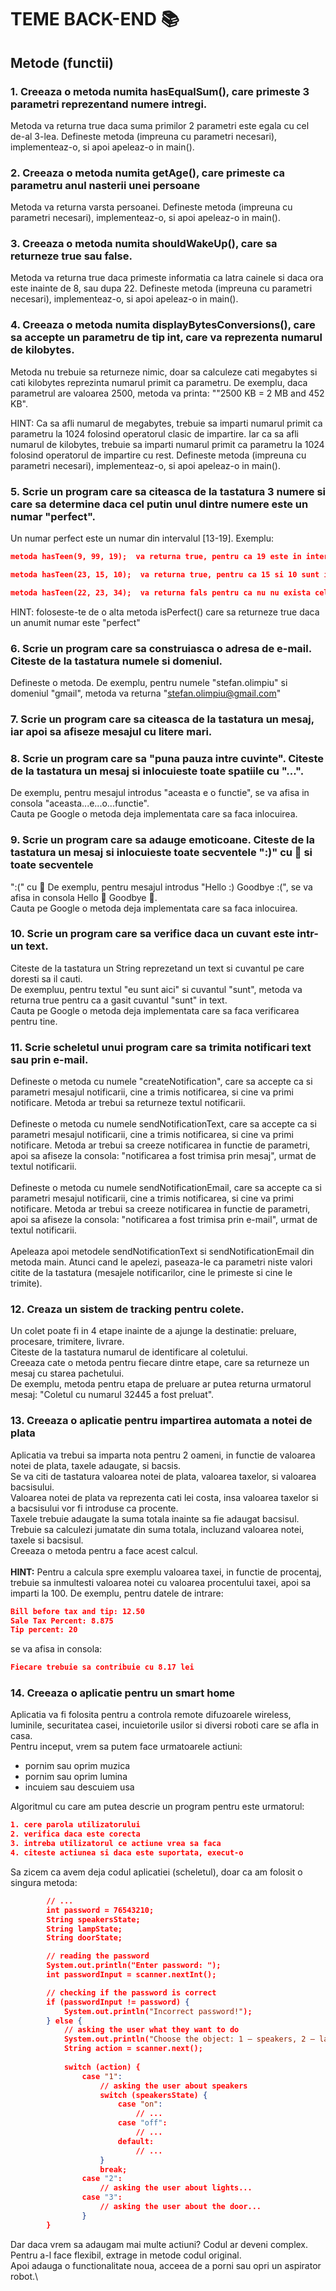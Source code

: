# TEME BACK-END 📚

## Metode (functii)

### 1. Creeaza o metoda numita hasEqualSum(), care primeste 3 parametri reprezentand numere intregi.
Metoda va returna true daca suma primilor 2 parametri este egala cu cel de-al 3-lea.
Defineste metoda (impreuna cu parametri necesari), implementeaz-o, si apoi apeleaz-o in main().

### 2. Creeaza o metoda numita getAge(), care primeste ca parametru anul nasterii unei persoane
Metoda va returna varsta persoanei.
Defineste metoda (impreuna cu parametri necesari), implementeaz-o, si apoi apeleaz-o in main().

### 3. Creeaza o metoda numita shouldWakeUp(), care sa returneze true sau false.
Metoda va returna true daca primeste informatia ca latra cainele si daca ora este inainte de 8, sau dupa 22.
Defineste metoda (impreuna cu parametri necesari), implementeaz-o, si apoi apeleaz-o in main().

### 4. Creeaza o metoda numita displayBytesConversions(), care sa accepte un parametru de tip int, care va reprezenta numarul de kilobytes.
Metoda nu trebuie sa returneze nimic, doar sa calculeze cati megabytes si cati kilobytes reprezinta numarul primit ca parametru.
De exemplu, daca parametrul are valoarea 2500, metoda va printa: ""2500 KB = 2 MB and 452 KB".

HINT: Ca sa afli numarul de megabytes, trebuie sa imparti numarul primit ca parametru la 1024 folosind operatorul clasic de impartire.
Iar ca sa afli numarul de kilobytes, trebuie sa imparti numarul primit ca parametru la 1024 folosind operatorul de impartire cu rest.
Defineste metoda (impreuna cu parametri necesari), implementeaz-o, si apoi apeleaz-o in main().

### 5. Scrie un program care sa citeasca de la tastatura 3 numere si care sa determine daca cel putin unul dintre numere este un numar "perfect".
Un numar perfect este un numar din intervalul [13-19].
Exemplu:
```json
metoda hasTeen(9, 99, 19);  va returna true, pentru ca 19 este in interval

metoda hasTeen(23, 15, 10);  va returna true, pentru ca 15 si 10 sunt in interval

metoda hasTeen(22, 23, 34);  va returna fals pentru ca nu nu exista cel putin un parametru care sa fie in interval
```
HINT: foloseste-te de o alta metoda isPerfect() care sa returneze true daca un anumit numar este "perfect"

### 6. Scrie un program care sa construiasca o adresa de e-mail. Citeste de la tastatura numele si domeniul.
Defineste o metoda. De exemplu, pentru numele "stefan.olimpiu" si domeniul "gmail", metoda va returna "stefan.olimpiu@gmail.com"

### 7. Scrie un program care sa citeasca de la tastatura un mesaj, iar apoi sa afiseze mesajul cu litere mari.

### 8. Scrie un program care sa "puna pauza intre cuvinte". Citeste de la tastatura un mesaj si inlocuieste toate spatiile cu "...".
De exemplu, pentru mesajul introdus "aceasta e o functie", se va afisa in consola "aceasta...e...o...functie".\
Cauta pe Google o metoda deja implementata care sa faca inlocuirea.

### 9. Scrie un program care sa adauge emoticoane. Citeste de la tastatura un mesaj si inlocuieste toate secventele ":)" cu 🙂 si toate secventele
":(" cu 🙁
De exemplu, pentru mesajul introdus "Hello :) Goodbye :(", se va afisa in consola Hello 🙂 Goodbye 🙁.\
Cauta pe Google o metoda deja implementata care sa faca inlocuirea.



### 10. Scrie un program care sa verifice daca un cuvant este intr-un text. 
Citeste de la tastatura un String reprezetand un text si cuvantul pe care doresti sa il cauti.\
De exempluu, pentru textul "eu sunt aici" si cuvantul "sunt", metoda va returna true pentru ca a gasit cuvantul "sunt" in text.\
Cauta pe Google o metoda deja implementata care sa faca verificarea pentru tine.

### 11. Scrie scheletul unui program care sa trimita notificari text sau prin e-mail.
Defineste o metoda cu numele "createNotification", care sa accepte ca si parametri mesajul notificarii, cine a trimis notificarea, si cine va primi notificare.
Metoda ar trebui sa returneze textul notificarii.\
\
Defineste o metoda cu numele sendNotificationText, care sa accepte ca si parametri mesajul notificarii, cine a trimis notificarea, si cine va primi notificare.
Metoda ar trebui sa creeze notificarea in functie de parametri, apoi sa afiseze la consola: "notificarea a fost trimisa prin mesaj", urmat de textul notificarii.\
\
Defineste o metoda cu numele sendNotificationEmail, care sa accepte ca si parametri mesajul notificarii, cine a trimis notificarea, si cine va primi notificare.
Metoda ar trebui sa creeze notificarea in functie de parametri, apoi sa afiseze la consola: "notificarea a fost trimisa prin e-mail", urmat de textul notificarii.\
\
Apeleaza apoi metodele sendNotificationText si sendNotificationEmail din metoda main. 
Atunci cand le apelezi, paseaza-le ca parametri niste valori citite de la tastatura (mesajele notificarilor, cine le primeste si cine le trimite).

### 12. Creaza un sistem de tracking pentru colete.
Un colet poate fi in 4 etape inainte de a ajunge la destinatie: preluare, procesare, trimitere, livrare.\
Citeste de la tastatura numarul de identificare al coletului.\
Creeaza cate o metoda pentru fiecare dintre etape, care sa returneze un mesaj cu starea pachetului.\
De exemplu, metoda pentru etapa de preluare ar putea returna urmatorul mesaj: "Coletul cu numarul 32445 a fost preluat".

### 13. Creeaza o aplicatie pentru impartirea automata a notei de plata
Aplicatia va trebui sa imparta nota pentru 2 oameni, in functie de valoarea notei de plata, taxele adaugate, si bacsis.\
Se va citi de tastatura valoarea notei de plata, valoarea taxelor, si valoarea bacsisului.\
Valoarea notei de plata va reprezenta cati lei costa, insa valoarea taxelor si a bacsisului vor fi introduse ca procente.\
Taxele trebuie adaugate la suma totala inainte sa fie adaugat bacsisul.\
Trebuie sa calculezi jumatate din suma totala, incluzand valoarea notei, taxele si bacsisul.\
Creeaza o metoda pentru a face acest calcul.\
\
**HINT:** Pentru a calcula spre exemplu valoarea taxei, in functie de procentaj, trebuie sa inmultesti valoarea notei cu valoarea procentului taxei, apoi sa imparti la 100.
De exemplu, pentru datele de intrare:
```json
Bill before tax and tip: 12.50
Sale Tax Percent: 8.875
Tip percent: 20
```
se va afisa in consola: 
```json
Fiecare trebuie sa contribuie cu 8.17 lei
```

### 14. Creeaza o aplicatie pentru un smart home
Aplicatia va fi folosita pentru a controla remote difuzoarele wireless, luminile, securitatea casei, incuietorile usilor si diversi roboti care se afla in casa.\
Pentru inceput, vrem sa putem face urmatoarele actiuni:
* pornim sau oprim muzica
* pornim sau oprim lumina
* incuiem sau descuiem usa

Algoritmul cu care am putea descrie un program pentru este urmatorul:
```json
1. cere parola utilizatorului
2. verifica daca este corecta
3. intreba utilizatorul ce actiune vrea sa faca
4. citeste actiunea si daca este suportata, execut-o
```
Sa zicem ca avem deja codul aplicatiei (scheletul), doar ca am folosit o singura metoda:

```json
        // ...
        int password = 76543210;
        String speakersState;
        String lampState;
        String doorState;

        // reading the password
        System.out.println("Enter password: ");
        int passwordInput = scanner.nextInt();

        // checking if the password is correct
        if (passwordInput != password) {
            System.out.println("Incorrect password!");
        } else {
            // asking the user what they want to do
            System.out.println("Choose the object: 1 – speakers, 2 – lamp, 3 – door");
            String action = scanner.next();
            
            switch (action) {
                case "1":
                    // asking the user about speakers
                    switch (speakersState) {
                        case "on":
                            // ...
                        case "off":
                            // ...
                        default:
                            // ...
                    }
                    break;
                case "2":
                    // asking the user about lights...
                case "3":
                    // asking the user about the door...
                }
        }
```
Dar daca vrem sa adaugam mai multe actiuni? Codul ar deveni complex. Pentru a-l face flexibil, extrage in metode codul original.\
Apoi adauga o functionalitate noua, acceea de a porni sau opri un aspirator robot.\
